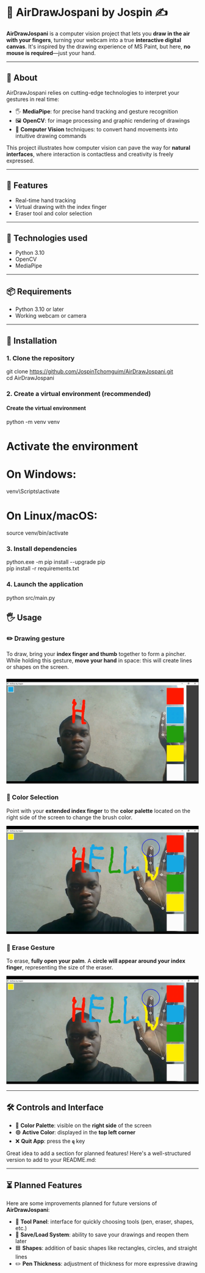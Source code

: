# 🎨 AirDrawJospani by Jospin ✍️

**AirDrawJospani** is a computer vision project that lets you **draw in the air with your fingers**, turning your webcam into a true **interactive digital canvas**. It's inspired by the drawing experience of MS Paint, but here, **no mouse is required**—just your hand. 

---

## 🧾 About

AirDrawJospani relies on cutting-edge technologies to interpret your gestures in real time:

- 🖐️ **MediaPipe**: for precise hand tracking and gesture recognition
- 🖼️ **OpenCV**: for image processing and graphic rendering of drawings
- 🧠 **Computer Vision** techniques: to convert hand movements into intuitive drawing commands

This project illustrates how computer vision can pave the way for **natural interfaces**, where interaction is contactless and creativity is freely expressed.

---

## 🔧 Features

- Real-time hand tracking
- Virtual drawing with the index finger
- Eraser tool and color selection

---

## 🧪 Technologies used

- Python 3.10
- OpenCV
- MediaPipe

---

## 📦 Requirements

- Python 3.10 or later
- Working webcam or camera
---

## 🚀 Installation

### 1. Clone the repository

git clone https://github.com/JospinTchomguim/AirDrawJospani.git <br/>
cd AirDrawJospani

### 2. Create a virtual environment (recommended)

#### Create the virtual environment
python -m venv venv

# Activate the environment
# On Windows:
venv\Scripts\activate
# On Linux/macOS:
source venv/bin/activate

### 3. Install dependencies
python.exe -m pip install --upgrade pip <br/>
pip install -r requirements.txt

### 4. Launch the application

python src/main.py

## 🖐️ Usage

### ✏️ Drawing gesture
To draw, bring your **index finger and thumb** together to form a pincher. While holding this gesture, **move your hand** in space: this will create lines or shapes on the screen.

![Demonstration of Pinch Gesture](images/pinch.png)

### 🎯 Color Selection
Point with your **extended index finger** to the **color palette** located on the right side of the screen to change the brush color.

![Demonstration of Select Gesture](images/select.png)

### 🧽 Erase Gesture
To erase, **fully open your palm**. A **circle will appear around your index finger**, representing the size of the eraser.

![Erase Gesture Demonstration](images/erase.png)

---

## 🛠️ Controls and Interface

- 🎨 **Color Palette**: visible on the **right side** of the screen
- 🟢 **Active Color**: displayed in the **top left corner**
- ❌ **Quit App**: press the **`q`** key

Great idea to add a section for planned features! Here's a well-structured version to add to your README.md:

---

## ⏳ Planned Features

Here are some improvements planned for future versions of **AirDrawJospani**:

- 🧰 **Tool Panel**: interface for quickly choosing tools (pen, eraser, shapes, etc.)
- 💾 **Save/Load System**: ability to save your drawings and reopen them later
- 🟦 **Shapes**: addition of basic shapes like rectangles, circles, and straight lines
- ✏️ **Pen Thickness**: adjustment of thickness for more expressive drawing
